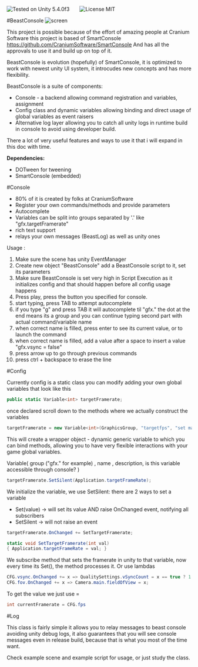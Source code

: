![Tested on Unity 5.4.0f3](https://img.shields.io/badge/Tested%20on%20unity-5.4.0f3-blue.svg?style=flat-square)&nbsp;&nbsp;&nbsp;&nbsp;&nbsp;&nbsp;
![License MIT](https://img.shields.io/badge/license-MIT-green.svg)

#BeastConsole
![screen](http://i.imgur.com/Djw2FPc.png)

This project is possible because of the effort of amazing people at Cranium Software
this project is based of SmartConsole https://github.com/CraniumSoftware/SmartConsole
And has all the approvals to use it and build up on top of it.


BeastConsole is evolution (hopefully) of SmartConsole,
it is optimized to work with newest unity UI system, it introcudes new concepts and has more flexibility.

BeastConsole is a suite of components:
  * Console - a backend allowing command registration and variables, assignment
  * Config class and dynamic variables allowing binding and direct usage of global variables as event raisers
  * Alternative log layer allowing you to catch all unity logs in runtime build in console to avoid using developer build.

There a lot of very useful features and ways to use it that i will expand in this doc with time.

**Dependencies:** 
* DOTween for tweening
* SmartConsole (embedded) 


#Console
* 80% of it is created by folks at CraniumSoftware
* Register your own commands/methods and provide parameters
* Autocomplete
* Variables can be split into groups separated by '.' like "gfx.targetFramerate"
* rich text support
* relays your own messages (BeastLog) as well as unity ones

Usage :
  1. Make sure the scene has unity EventManager
  2. Create new object "BeastConsole" add a BeastConsole script to it, set its parameters
  3. Make sure BeastConsole is set very high in Script Execution as it initializes config and that should happen before all config usage happens
  4. Press play, press the button you specified for console.
  5. start typing, press TAB to attempt autocomplete
  6. if you type "g" and press TAB it will autocomplete til "gfx." the dot at the end means its a group and you can continue typing second part with actual command/variable name
  7. when correct name is filled, press enter to see its current value, or to launch the command
  8. when correct name is filled, add a value after a space to insert a value "gfx.vsync = false"
  9. press arrow up to go through previous commands
  10. press ctrl + backspace to erase the line

#Config

Currently config is a static class you can modify adding your own global variables that look like this
``` csharp
public static Variable<int> targetFramerate;
```

once declared scroll down to the methods where we actually construct the variables

``` csharp
targetFramerate = new Variable<int>(GraphicsGroup, "targetfps", "set max fps for game",  true);
```
This will create a wrapper object - dynamic generic variable to which you can bind methods, allowing you to have very flexible interactions with your game global variables.

Variable<T>( group ("gfx." for example) , name , description, is this variable accessible through console? )

``` csharp
targetFramerate.SetSilent(Application.targetFrameRate);
```
We initialize the variable, we use SetSilent:
 there are 2 ways to set a variable
 * Set(value) -> will set its value AND raise OnChanged event, notifying all subscribers
 * SetSilent -> will not raise an event

``` csharp
targetFramerate.OnChanged += SetTargetFramerate;

static void SetTargetFramerate(int val)
{ Application.targetFrameRate = val; }
```
We subscribe method that sets the framerate in unity to that variable, now every time its Set(), the method processes it.
Or use lambdas 
``` csharp 
CFG.vsync.OnChanged += x => QualitySettings.vSyncCount = x == true ? 1 : 0;
CFG.fov.OnChanged += x => Camera.main.fieldOfView = x;
```
To get the value we just use =
``` csharp
int currentFramerate = CFG.fps
```
#Log

This class is fairly simple it allows you to relay messages to beast console avoiding unity debug logs, it also guarantees that you will see console messages even in release build, because that is what you most of the time want.

Check example scene and example script for usage, or just study the class.

